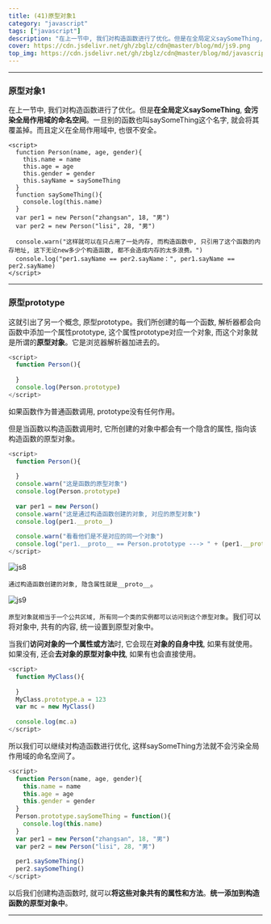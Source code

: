 ```yaml
---
title: (41)原型对象1
category: "javascript"
tags: ["javascript"]
description: "在上一节中, 我们对构造函数进行了优化。但是在全局定义saySomeThing, 会污染全局作用域的命名空间。"
cover: https://cdn.jsdelivr.net/gh/zbglz/cdn@master/blog/md/js9.png
top_img: https://cdn.jsdelivr.net/gh/zbglz/cdn@master/blog/md/javascript.svg
---
```


***

### 原型对象1

在上一节中, 我们对构造函数进行了优化。但是**在全局定义saySomeThing**, **会污染全局作用域的命名空间**。一旦别的函数也叫saySomeThing这个名字, 就会将其覆盖掉。而且定义在全局作用域中, 也很不安全。

    <script>
      function Person(name, age, gender){
        this.name = name
        this.age = age
        this.gender = gender
        this.sayName = saySomeThing
      }
      function saySomeThing(){
        console.log(this.name)
      }
      var per1 = new Person("zhangsan", 18, "男")
      var per2 = new Person("lisi", 28, "男")
      
      console.warn("这样就可以在只占用了一处内存, 而构造函数中, 只引用了这个函数的内存地址, 这下无论new多少个构造函数, 都不会造成内存的太多浪费。")
      console.log("per1.sayName == per2.sayName：", per1.sayName == per2.sayName)
    </script>


***

### 原型prototype

这就引出了另一个概念, 原型prototype。我们所创建的每一个函数, 解析器都会向函数中添加一个属性prototype, 这个属性prototype对应一个对象, 而这个对象就是所谓的**原型对象**。它是浏览器解析器加进去的。


```js js
<script>
  function Person(){ 
  
  }
  console.log(Person.prototype)
</script>
```


如果函数作为普通函数调用, prototype没有任何作用。

但是当函数以构造函数调用时, 它所创建的对象中都会有一个隐含的属性, 指向该构造函数的原型对象。


```js js
<script>
  function Person(){ 
  
  }
  console.warn("这是函数的原型对象")
  console.log(Person.prototype)
  
  var per1 = new Person()
  console.warn("这是通过构造函数创建的对象, 对应的原型对象")
  console.log(per1.__proto__)
  
  console.warn("看看他们是不是对应的同一个对象")
  console.log("per1.__proto__ == Person.prototype ---> " + (per1.__proto__ == Person.prototype))
</script>
```


![js8](https://cdn.jsdelivr.net/gh/zbglz/cdn@master/blog/md/js8.png)

`通过构造函数创建的对象, 隐含属性就是__proto__`。

![js9](https://cdn.jsdelivr.net/gh/zbglz/cdn@master/blog/md/js9.png)

`原型对象就相当于一个公共区域, 所有同一个类的实例都可以访问到这个原型对象`。我们可以将对象中, 共有的内容, 统一设置到原型对象中。

当我们**访问对象的一个属性或方法**时, 它会现在**对象的自身中找**, 如果有就使用。如果没有, 还会**去对象的原型对象中找**, 如果有也会直接使用。



```js js
<script>
  function MyClass(){
  
  }
  MyClass.prototype.a = 123
  var mc = new MyClass()
  
  console.log(mc.a)
</script>
```


所以我们可以继续对构造函数进行优化, 这样saySomeThing方法就不会污染全局作用域的命名空间了。


```js js
<script>
  function Person(name, age, gender){
    this.name = name
    this.age = age
    this.gender = gender
  }
  Person.prototype.saySomeThing = function(){
    console.log(this.name)
  }
  var per1 = new Person("zhangsan", 18, "男")
  var per2 = new Person("lisi", 28, "男")
  
  per1.saySomeThing()
  per2.saySomeThing()
</script>
```


以后我们创建构造函数时, 就可以**将这些对象共有的属性和方法**。**统一添加到构造函数的原型对象中**。

***

